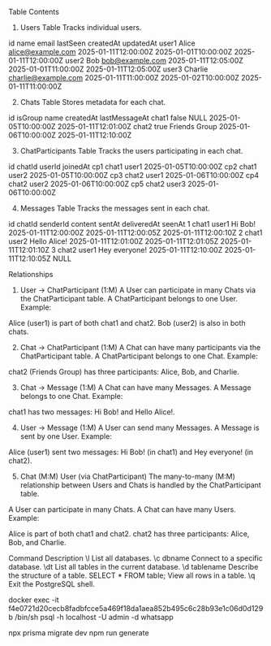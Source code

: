 Table Contents
1. Users Table
Tracks individual users.

id	name	email	lastSeen	createdAt	updatedAt
user1	Alice	alice@example.com	2025-01-11T12:00:00Z	2025-01-01T10:00:00Z	2025-01-11T12:00:00Z
user2	Bob	bob@example.com	2025-01-11T12:05:00Z	2025-01-01T11:00:00Z	2025-01-11T12:05:00Z
user3	Charlie	charlie@example.com	2025-01-11T11:00:00Z	2025-01-02T10:00:00Z	2025-01-11T11:00:00Z

2. Chats Table
Stores metadata for each chat.

id	isGroup	name	createdAt	lastMessageAt
chat1	false	NULL	2025-01-05T10:00:00Z	2025-01-11T12:01:00Z
chat2	true	Friends Group	2025-01-06T10:00:00Z	2025-01-11T12:10:00Z

3. ChatParticipants Table
Tracks the users participating in each chat.

id	chatId	userId	joinedAt
cp1	chat1	user1	2025-01-05T10:00:00Z
cp2	chat1	user2	2025-01-05T10:00:00Z
cp3	chat2	user1	2025-01-06T10:00:00Z
cp4	chat2	user2	2025-01-06T10:00:00Z
cp5	chat2	user3	2025-01-06T10:00:00Z


4. Messages Table
Tracks the messages sent in each chat.

id	chatId	senderId	content	sentAt	deliveredAt	seenAt
1	chat1	user1	Hi Bob!	2025-01-11T12:00:00Z	2025-01-11T12:00:05Z	2025-01-11T12:00:10Z
2	chat1	user2	Hello Alice!	2025-01-11T12:01:00Z	2025-01-11T12:01:05Z	2025-01-11T12:01:10Z
3	chat2	user1	Hey everyone!	2025-01-11T12:10:00Z	2025-01-11T12:10:05Z	NULL


Relationships
1. User → ChatParticipant (1:M)
A User can participate in many Chats via the ChatParticipant table.
A ChatParticipant belongs to one User.
Example:

Alice (user1) is part of both chat1 and chat2.
Bob (user2) is also in both chats.


2. Chat → ChatParticipant (1:M)
A Chat can have many participants via the ChatParticipant table.
A ChatParticipant belongs to one Chat.
Example:

chat2 (Friends Group) has three participants: Alice, Bob, and Charlie.


3. Chat → Message (1:M)
A Chat can have many Messages.
A Message belongs to one Chat.
Example:

chat1 has two messages: Hi Bob! and Hello Alice!.


4. User → Message (1:M)
A User can send many Messages.
A Message is sent by one User.
Example:

Alice (user1) sent two messages: Hi Bob! (in chat1) and Hey everyone! (in chat2).


5. Chat (M:M) User (via ChatParticipant)
The many-to-many (M:M) relationship between Users and Chats is handled by the ChatParticipant table.

A User can participate in many Chats.
A Chat can have many Users.
Example:

Alice is part of both chat1 and chat2.
chat2 has three participants: Alice, Bob, and Charlie.


Command	Description
\l	List all databases.
\c dbname	Connect to a specific database.
\dt	List all tables in the current database.
\d tablename	Describe the structure of a table.
SELECT * FROM table;	View all rows in a table.
\q	Exit the PostgreSQL shell.

docker exec -it f4e0721d20cecb8fadbfcce5a469f18da1aea852b495c6c28b93e1c06d0d129b /bin/sh
psql -h localhost -U admin -d whatsapp

npx prisma migrate dev
npm run generate